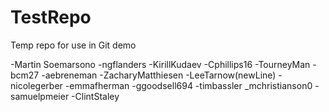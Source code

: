 # TestRepo
Temp repo for use in Git demo

-Martin Soemarsono
-ngflanders
-KirillKudaev
-Cphillips16
-TourneyMan
-bcm27
-aebreneman
-ZacharyMatthiesen
-LeeTarnow(newLine)
-nicolegerber
-emmafherman
-ggoodsell694
-timbassler
_mchristianson0
-samuelpmeier
-ClintStaley
